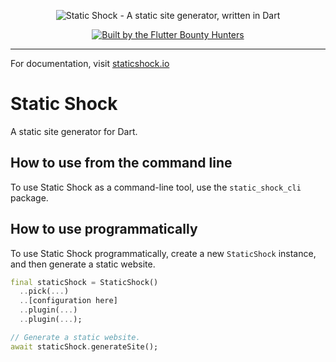 <p align="center">
  <img src="https://github.com/Flutter-Bounty-Hunters/static_shock/assets/7259036/00c27c9f-4efd-4a8f-92fc-0856bf64764a" alt="Static Shock - A static site generator, written in Dart">
</p>

<p align="center">
  <a href="https://flutterbountyhunters.com" target="_blank">
    <img src="https://github.com/Flutter-Bounty-Hunters/flutter_test_robots/assets/7259036/1b19720d-3dad-4ade-ac76-74313b67a898" alt="Built by the Flutter Bounty Hunters">
  </a>
</p>

---

For documentation, visit [staticshock.io](https://staticshock.io)

# Static Shock
A static site generator for Dart.

## How to use from the command line
To use Static Shock as a command-line tool, use the `static_shock_cli` package.

## How to use programmatically
To use Static Shock programmatically, create a new `StaticShock` instance, and then generate a static website.

```dart
final staticShock = StaticShock()
  ..pick(...)
  ..[configuration here]
  ..plugin(...)
  ..plugin(...);

// Generate a static website.
await staticShock.generateSite();
```
